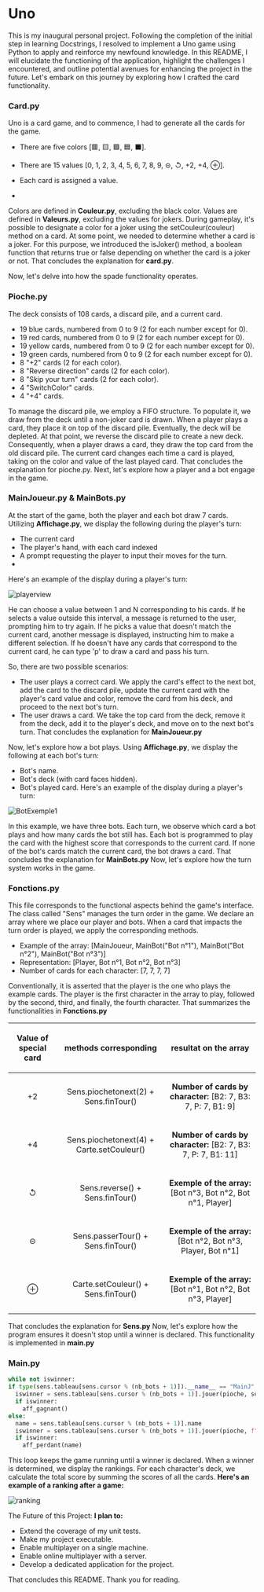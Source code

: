 # Uno
This is my inaugural personal project. Following the completion of the initial step in learning Docstrings, I resolved to implement a Uno game using Python to apply and reinforce my newfound knowledge. In this README, I will elucidate the functioning of the application, highlight the challenges I encountered, and outline potential avenues for enhancing the project in the future. Let's embark on this journey by exploring how I crafted the card functionality.

  ### Card.py
Uno is a card game, and to commence, I had to generate all the cards for the game.
* There are five colors [🟥, 🟨, 🟩, 🟦, ⬛].
* There are 15 values [0, 1, 2, 3, 4, 5, 6, 7, 8, 9, ⊝, ↺, +2, +4, ⊕].
* Each card is assigned a value.

* 
Colors are defined in **Couleur.py**, excluding the black color.
Values are defined in **Valeurs.py**, excluding the values for jokers.
During gameplay, it's possible to designate a color for a joker using the setCouleur(couleur) method on a card.
At some point, we needed to determine whether a card is a joker. For this purpose, we introduced the isJoker() method, a boolean function that returns true or false depending on whether the card is a joker or not.
That concludes the explanation for **card.py**.

Now, let's delve into how the spade functionality operates.

  ### Pioche.py
The deck consists of 108 cards, a discard pile, and a current card.


* 19 blue cards, numbered from 0 to 9 (2 for each number except for 0).
* 19 red cards, numbered from 0 to 9 (2 for each number except for 0).
* 19 yellow cards, numbered from 0 to 9 (2 for each number except for 0).
* 19 green cards, numbered from 0 to 9 (2 for each number except for 0).
* 8 "+2" cards (2 for each color).
* 8 "Reverse direction" cards (2 for each color).
* 8 "Skip your turn" cards (2 for each color).
* 4 "SwitchColor" cards.
* 4 "+4" cards.

To manage the discard pile, we employ a FIFO structure. To populate it, we draw from the deck until a non-joker card is drawn. When a player plays a card, they place it on top of the discard pile.
Eventually, the deck will be depleted. At that point, we reverse the discard pile to create a new deck. Consequently, when a player draws a card, they draw the top card from the old discard pile.
The current card changes each time a card is played, taking on the color and value of the last played card. That concludes the explanation for pioche.py.
Next, let's explore how a player and a bot engage in the game.

  ### MainJoueur.py & MainBots.py
At the start of the game, both the player and each bot draw 7 cards. 
Utilizing **Affichage.py**, we display the following during the player's turn:
* The current card
* The player's hand, with each card indexed
* A prompt requesting the player to input their moves for the turn.
* 
Here's an example of the display during a player's turn:

![playerview](https://github.com/DezJDev/Uno/assets/144434644/5a4abe55-2dd8-489c-adf4-13e5ac1c10d3)

He can choose a value between 1 and N corresponding to his cards. If he selects a value outside this interval, a message is returned to the user, prompting him to try again. If he picks a value that doesn't match the current card, another message is displayed, instructing him to make a different selection. If he doesn't have any cards that correspond to the current card, he can type 'p' to draw a card and pass his turn.

So, there are two possible scenarios:

* The user plays a correct card. We apply the card's effect to the next bot, add the card to the discard pile, update the current card with the player's card value and color, remove the card from his deck, and proceed to the next bot's turn.
* The user draws a card. We take the top card from the deck, remove it from the deck, add it to the player's deck, and move on to the next bot's turn.
That concludes the explanation for **MainJoueur.py**

Now, let's explore how a bot plays.
Using **Affichage.py**, we display the following at each bot's turn:
* Bot's name.
* Bot's deck (with card faces hidden).
* Bot's played card.
Here's an example of the display during a player's turn:


![BotExemple1](https://github.com/DezJDev/Uno/assets/144434644/750ae950-d2b7-40fa-8208-c1a4782e6854)

In this example, we have three bots. Each turn, we observe which card a bot plays and how many cards the bot still has.
Each bot is programmed to play the card with the highest score that corresponds to the current card. If none of the bot's cards match the current card, the bot draws a card.
That concludes the explanation for **MainBots.py**
Now, let's explore how the turn system works in the game.

### Fonctions.py
This file corresponds to the functional aspects behind the game's interface. The class called "Sens" manages the turn order in the game.
We declare an array where we place our player and bots. When a card that impacts the turn order is played, we apply the corresponding methods.

* Example of the array: [MainJoueur, MainBot("Bot n°1"), MainBot("Bot n°2"), MainBot("Bot n°3")]
* Representation: [Player, Bot n°1, Bot n°2, Bot n°3]
* Number of cards for each character: [7, 7, 7, 7]

Conventionally, it is asserted that the player is the one who plays the example cards. The player is the first character in the array to play, followed by the second, third, and finally, the fourth character.
That summarizes the functionalities in **Fonctions.py**

| <p align="center">**Value of special card**</p>| <p align="center">**methods corresponding**</p>               |<p align="center">**resultat on the array**</p>                                     |
|:-----------------------------------------------|:--------------------------------------------------------------|:-----------------------------------------------------------------------------------|
|<p align="center">+2</p>                        |<p align="center">Sens.piochetonext(2) + Sens.finTour()</p>    |<p align="center">__Number of cards by character:__ [B2: 7, B3: 7, P: 7, B1: 9]</p> |
|<p align="center">+4</p>                        |<p align="center">Sens.piochetonext(4) + Carte.setCouleur()</p>|<p align="center">__Number of cards by character:__ [B2: 7, B3: 7, P: 7, B1: 11]</p>|
|<p align="center">↺</p>                         |<p align="center">Sens.reverse() + Sens.finTour()</p>          |<p align="center">__Exemple of the array:__ [Bot n°3, Bot n°2, Bot n°1, Player]</p> |
|<p align="center">⊝</p>                        |<p align="center">Sens.passerTour() + Sens.finTour()</p>       |<p align="center">__Exemple of the array:__ [Bot n°2, Bot n°3, Player, Bot n°1]</p> |
|<p align="center">⊕</p>                        |<p align="center">Carte.setCouleur() + Sens.finTour()</p>      |<p align="center">__Exemple of the array:__ [Bot n°1, Bot n°2, Bot n°3, Player]</p> |

That concludes the explanation for **Sens.py**
Now, let's explore how the program ensures it doesn't stop until a winner is declared. This functionality is implemented in **main.py**
### Main.py

```py
while not iswinner:
if type(sens.tableau[sens.cursor % (nb_bots + 1)]).__name__ == "MainJ":
  iswinner = sens.tableau[sens.cursor % (nb_bots + 1)].jouer(pioche, sens)
  if iswinner:
    aff_gagnant()
else:
  name = sens.tableau[sens.cursor % (nb_bots + 1)].name
  iswinner = sens.tableau[sens.cursor % (nb_bots + 1)].jouer(pioche, f"{sens.tableau[sens.cursor % (nb_bots + 1)].name}", sens)
  if iswinner:
    aff_perdant(name)
```

This loop keeps the game running until a winner is declared. When a winner is determined, we display the rankings. For each character's deck, we calculate the total score by summing the scores of all the cards.
__Here's an example of a ranking after a game:__

![ranking](https://github.com/DezJDev/Uno/assets/144434644/ec5f1b42-63c7-4be1-ab2b-7720f6d69139)

The Future of this Project:
__I plan to:__
* Extend the coverage of my unit tests.
* Make my project executable.
* Enable multiplayer on a single machine.
* Enable online multiplayer with a server.
* Develop a dedicated application for the project.


That concludes this README. Thank you for reading.
